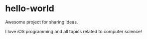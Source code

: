 # hello-world
Awesome project for sharing ideas.

I love iOS programming and all topics related to computer science!
